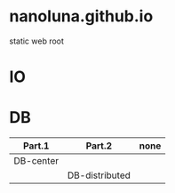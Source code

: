 # nanoluna.github.io
static web root

# IO


# DB
Part.1 | Part.2 | none
--- | --- | ---
DB-center |  | 
&nbsp; | DB-distributed | 
